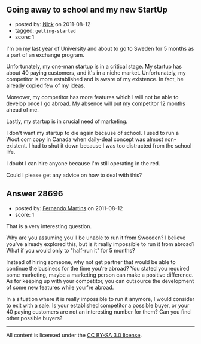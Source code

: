 ## Going away to school and my new StartUp

- posted by: [Nick](https://stackexchange.com/users/-1/11400-nick) on 2011-08-12
- tagged: `getting-started`
- score: 1

I'm on my last year of University and about to go to Sweden for 5 months as a part of an exchange program.

Unfortunately, my one-man startup is in a critical stage. My startup has about 40 paying customers, and it's in a niche market. Unfortunately, my competitor is more established and is aware of my existence. In fact, he already copied few of my ideas.

Moreover, my competitor has more features which I will not be able to develop once I go abroad. My absence will put my competitor 12 months ahead of me.

Lastly, my startup is in crucial need of marketing. 

I don't want my startup to die again because of school. I used to run a Woot.com copy in Canada when daily-deal concept was almost non-existent. I had to shut it down because I was too distracted from the school life.

I doubt I can hire anyone because I'm still operating in the red. 

Could I please get any advice on how to deal with this?


## Answer 28696

- posted by: [Fernando Martins](https://stackexchange.com/users/-1/1778-fernando-martins) on 2011-08-12
- score: 1

That is a very interesting question.

Why are you assuming you'll be unable to run it from Sweeden?
I believe you've already explored this, but is it really impossible to run it from abroad?
What if you would only to "half-run it" for 5 months?

Instead of hiring someone, why not get partner that would be able to continue the business for the time you're abroad? You stated you required some marketing, maybe a marketing person can make a positive difference. As for keeping up with your competitor, you can outsource the development of some new features while your're abroad.

In a situation where it is really impossible to run it anymore, I would consider to exit with a sale.
Is your established competitor a possible buyer, or your 40 paying customers are not an interesting number for them?
Can you find other possible buyers?



---

All content is licensed under the [CC BY-SA 3.0 license](https://creativecommons.org/licenses/by-sa/3.0/).
